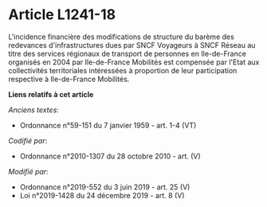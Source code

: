 # Article L1241-18

L'incidence financière des modifications de structure du barème des redevances d'infrastructures dues par SNCF Voyageurs à
SNCF Réseau au titre des services régionaux de transport de personnes en Ile-de-France organisés en 2004 par Ile-de-France
Mobilités est compensée par l'Etat aux collectivités territoriales intéressées à proportion de leur participation respective
à Ile-de-France Mobilités.

**Liens relatifs à cet article**

_Anciens textes_:

  - Ordonnance n°59-151 du 7 janvier 1959 - art. 1-4 (VT)

_Codifié par_:

  - Ordonnance n°2010-1307 du 28 octobre 2010 - art. (V)

_Modifié par_:

  - Ordonnance n°2019-552 du 3 juin 2019 - art. 25 (V)
  - Loi n°2019-1428 du 24 décembre 2019 - art. 8 (V)
